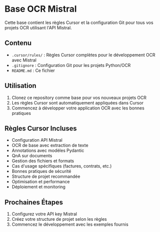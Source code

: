 # Base OCR Mistral

Cette base contient les règles Cursor et la configuration Git pour tous vos projets OCR utilisant l'API Mistral.

## Contenu

- `.cursor/rules/` : Règles Cursor complètes pour le développement OCR avec Mistral
- `.gitignore` : Configuration Git pour les projets Python/OCR
- `README.md` : Ce fichier

## Utilisation

1. Clonez ce repository comme base pour vos nouveaux projets OCR
2. Les règles Cursor sont automatiquement appliquées dans Cursor
3. Commencez à développer votre application OCR avec les bonnes pratiques

## Règles Cursor Incluses

- Configuration API Mistral
- OCR de base avec extraction de texte
- Annotations avec modèles Pydantic
- QnA sur documents
- Gestion des fichiers et formats
- Cas d'usage spécifiques (factures, contrats, etc.)
- Bonnes pratiques de sécurité
- Structure de projet recommandée
- Optimisation et performance
- Déploiement et monitoring

## Prochaines Étapes

1. Configurez votre API key Mistral
2. Créez votre structure de projet selon les règles
3. Commencez le développement avec les exemples fournis 